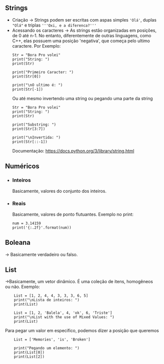 ## Strings

- Criação -> Strings podem ser escritas com aspas simples `'Olá'`, duplas `"Olá"` e triplas `'''Oxi, e a diferenca?'''`
- Acessando os caracteres -> As strings estão organizadas em posições, de 0 até n-1. No entanto, diferentemente de outras linguagens, como C++, elas possuem uma posição 'negativa', que começa pelo ultimo caractere. Por Exemplo:
	```
	Str = "Bora Pro volei"
	print("String: ")
	print(Str)
	
	print("Primeiro Caracter: ")
	print(Str[0])
	
	print("\nO ultimo é: ")
	print(Str[-1])
	```
	Ou até mesmo invertendo uma string ou pegando uma parte da string
	```
	Str = "Bora Pro volei"
	print("String: ") 
	print(Str) 
	
	print("Substring: ") 
	print(Str[3:7]) 
	
	print("\nInvertida: ") 
	print(Str[::-1]) 
	```
	Documentação: https://docs.python.org/3/library/string.html
## Numéricos
- ### Inteiros 
	Basicamente, valores do conjunto dos inteiros.

- ### Reais
	Basicamente, valores de ponto flutuantes.
	Exemplo no print:
	````
	num = 3.14159
	print('{:.2f}'.format(num))
	````
## Boleana 
-> Basicamente verdadeiro ou falso.
## List
->Basicamente, um vetor dinâmico. É uma coleção de itens, homogêneos ou não.
	Exemplo:
````
	List = [1, 2, 4, 4, 3, 3, 3, 6, 5]
	print("\nLista de inteiros: ")
	print(List) 
	
	List = [1, 2, 'Balela', 4, 'ok', 6, 'Triste']
	print("\nList with the use of Mixed Values: ")
	print(List)
````

Para pegar um valor em especifico, podemos dizer a posição que queremos
````
	List = ['Memories', 'is', 'Broken']
 
	print("Pegando um elemento: ")
	print(List[0])
	print(List[2])

````

